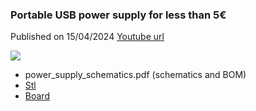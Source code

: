 ### Portable USB power supply for less than 5€
Published on 15/04/2024
[Youtube url](https://www.youtube.com/watch?v=oOKRbhnA3Gw)

![](img/cover.jpg)

- power_supply_schematics.pdf (schematics and BOM)
- [Stl](https://www.thingiverse.com/thing:6560209) 
- [Board](https://s.click.aliexpress.com/e/_DDwHBqp) 